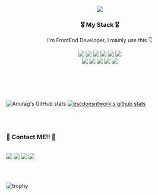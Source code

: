  <div align="center">
  <img src="https://capsule-render.vercel.app/api?type=waving&color=auto&height=340&section=header&text=escdoesntwork&fontSize=70&fontColor=59644f&animation=fadeIn"/>
 
 <!-- <h2> Welcome 👋 <br> Добро пожаловать 👋 </h2> -->
 <br>
 
 
  <h3> 🎖 My Stack 🎖 </h3>
 <p> I'm FrontEnd Developer, I mainly use this 👇</p>


  
 <a href="#" target="_blank"><img src="https://img.shields.io/badge/HTML5-E34F26?style=flat-square&logo=HTML5&logoColor=white"/></a>
 <a href="#" target="_blank"><img src="https://img.shields.io/badge/CSS3-1572B6?style=flat-square&logo=CSS3&logoColor=white"/></a>
 <a href="#" target="_blank"><img src="https://img.shields.io/badge/JavaScript(ES6)-F7DF1E?style=flat-square&logo=JavaScript&logoColor=white"/></a>
 <a href="#" target="_blank"><img src="https://img.shields.io/badge/JQuery-0769AD?style=flat-square&logo=JQuery&logoColor=white"/></a>
 <a href="#" target="_blank"><img src="https://img.shields.io/badge/React-61DAFB?style=flat-square&logo=React&logoColor=white"/></a>
 <a href="#" target="_blank"><img src="https://img.shields.io/badge/Vue-4FC080?style=flat-square&logo=Vue.js&logoColor=white"/></a>
  <br>
 <a href="#" target="_blank"><img src="https://img.shields.io/badge/Python-3776AB?style=flat-square&logo=Python&logoColor=white"/></a>
 <a href="#" target="_blank"><img src="https://img.shields.io/badge/Jupyter-F37626?style=flat-square&logo=Jupyter&logoColor=white"/></a>
 <a href="#" target="_blank"><img src="https://img.shields.io/badge/C-A8B9CC?style=flat-square&logo=C&logoColor=white"/></a>
 <a href="#" target="_blank"><img src="https://img.shields.io/badge/Figma-326295?style=flat-square&logo=Figma&logoColor=white"/></a>
 <a href="#" target="_blank"><img src="https://img.shields.io/badge/Adobe Photoshop-31A8FF?style=flat-square&logo=Adobe Photoshop&logoColor=white"/></a>
 </div>
 <br>
 <br>
 
 
 <br>
 <br>
 
 
 ![Anurag's GitHub stats](https://github-readme-stats.vercel.app/api?username=escdoesntwork&show_icons=true&theme=vue)
 [![escdoesntwork's github stats](https://github-readme-stats.vercel.app/api/top-langs/?username=escdoesntwork&show_icons=true&hide_border=true&title_color=004386&icon_color=004386&layout=compact)](https://github.com/escdoesntwork)
                
 <br><br>
 
 <h3> 🤘 Contact ME!! 👀 </h3>
 <br>
  <a href="#" target="_blank"><img src="https://img.shields.io/badge/instagram-E4405F?style=flat&logo=Instagram&logoColor=white"/></a>
  <a href="#" target="_blank"><img src="https://img.shields.io/badge/Twitter-1DA1F2?style=flat&logo=Twitter&logoColor=white"/></a>
  <a href="#" target="_blank"><img src="https://img.shields.io/badge/Gmail-EA4335?style=flat&logo=Gmail&logoColor=white"/></a>
  <a href="#" target="_blank"><img src="https://img.shields.io/badge/Stack Overflow-F58025?style=flat&logo=Stack Overflow&logoColor=white"/></a>
 
 <h2></h2>
 
 <br>
 
 ![trophy](https://github-profile-trophy.vercel.app/?username=escdoesntwork)
 

 
<!-- <h2></h2> -->
 <!--
 **escdoesntwork/escdoesntwork** is a ✨ _special_ ✨ repository because its `README.md` (this file) appears on your GitHub profile.

 Here are some ideas to get you started:

 - 🔭 I’m currently working on ...
 - 🌱 I’m currently learning ...
 - 👯 I’m looking to collaborate on ...
 - 🤔 I’m looking for help with ...
 - 💬 Ask me about ...
 - 📫 How to reach me: ...
 - 😄 Pronouns: ...
 - ⚡ Fun fact: ...
 -->
</div>

